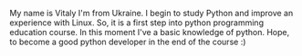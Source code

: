 My name is Vitaly I'm from Ukraine. I begin to study Python and improve an experience with Linux. So, it is a first step into python programming education course. In this moment I've a basic knowledge of python. Hope, to become a good python developer in the end of the course :)
